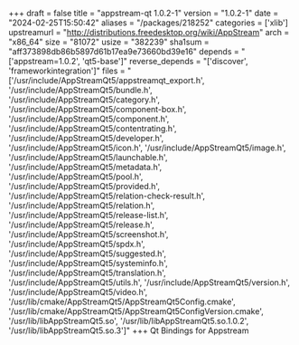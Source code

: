 +++
draft = false
title = "appstream-qt 1.0.2-1"
version = "1.0.2-1"
date = "2024-02-25T15:50:42"
aliases = "/packages/218252"
categories = ['xlib']
upstreamurl = "http://distributions.freedesktop.org/wiki/AppStream"
arch = "x86_64"
size = "81072"
usize = "382239"
sha1sum = "aff373898db86b5897d61b17ea9e73660bd39e16"
depends = "['appstream=1.0.2', 'qt5-base']"
reverse_depends = "['discover', 'frameworkintegration']"
files = "['/usr/include/AppStreamQt5/appstreamqt_export.h', '/usr/include/AppStreamQt5/bundle.h', '/usr/include/AppStreamQt5/category.h', '/usr/include/AppStreamQt5/component-box.h', '/usr/include/AppStreamQt5/component.h', '/usr/include/AppStreamQt5/contentrating.h', '/usr/include/AppStreamQt5/developer.h', '/usr/include/AppStreamQt5/icon.h', '/usr/include/AppStreamQt5/image.h', '/usr/include/AppStreamQt5/launchable.h', '/usr/include/AppStreamQt5/metadata.h', '/usr/include/AppStreamQt5/pool.h', '/usr/include/AppStreamQt5/provided.h', '/usr/include/AppStreamQt5/relation-check-result.h', '/usr/include/AppStreamQt5/relation.h', '/usr/include/AppStreamQt5/release-list.h', '/usr/include/AppStreamQt5/release.h', '/usr/include/AppStreamQt5/screenshot.h', '/usr/include/AppStreamQt5/spdx.h', '/usr/include/AppStreamQt5/suggested.h', '/usr/include/AppStreamQt5/systeminfo.h', '/usr/include/AppStreamQt5/translation.h', '/usr/include/AppStreamQt5/utils.h', '/usr/include/AppStreamQt5/version.h', '/usr/include/AppStreamQt5/video.h', '/usr/lib/cmake/AppStreamQt5/AppStreamQt5Config.cmake', '/usr/lib/cmake/AppStreamQt5/AppStreamQt5ConfigVersion.cmake', '/usr/lib/libAppStreamQt5.so', '/usr/lib/libAppStreamQt5.so.1.0.2', '/usr/lib/libAppStreamQt5.so.3']"
+++
Qt Bindings for Appstream